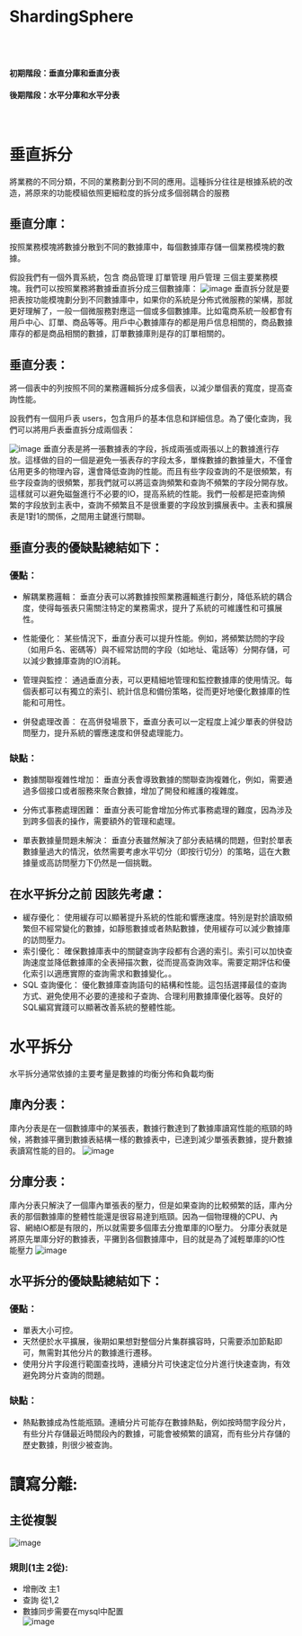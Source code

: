 # ShardingSphere
<br /><br />
#### 初期階段：垂直分庫和垂直分表
#### 後期階段：水平分庫和水平分表

<br />

# 垂直拆分
將業務的不同分類，不同的業務劃分到不同的應用。這種拆分往往是根據系統的改造，將原來的功能模組依照更細粒度的拆分成多個弱耦合的服務

## 垂直分庫：
按照業務模塊將數據分散到不同的數據庫中，每個數據庫存儲一個業務模塊的數據。

假設我們有一個外賣系統，包含 商品管理 訂單管理 用戶管理 三個主要業務模塊。我們可以按照業務將數據垂直拆分成三個數據庫：
![image](https://raw.githubusercontent.com/lzz0826/ShardingSphere/main/images/002.webp)
垂直拆分就是要把表按功能模塊劃分到不同數據庫中，如果你的系統是分佈式微服務的架構，那就更好理解了，一般一個微服務對應這一個或多個數據庫。比如電商系統一般都會有用戶中心、訂單、商品等等。用戶中心數據庫存的都是用戶信息相關的，商品數據庫存的都是商品相關的數據，訂單數據庫則是存的訂單相關的。

## 垂直分表：
將一個表中的列按照不同的業務邏輯拆分成多個表，以減少單個表的寬度，提高查詢性能。

設我們有一個用戶表 users，包含用戶的基本信息和詳細信息。為了優化查詢，我們可以將用戶表垂直拆分成兩個表：

![image](https://raw.githubusercontent.com/lzz0826/ShardingSphere/main/images/001.png)
垂直分表是將一張數據表的字段，拆成兩張或兩張以上的數據進行存放。這樣做的目的一個是避免一張表存的字段太多，單條數據的數據量大，不僅會佔用更多的物理內容，還會降低查詢的性能。而且有些字段查詢的不是很頻繁，有些字段查詢的很頻繁，那我們就可以將這查詢頻繁和查詢不頻繁的字段分開存放。這樣就可以避免磁盤進行不必要的IO，提高系統的性能。我們一般都是把查詢頻繁的字段放到主表中，查詢不頻繁且不是很重要的字段放到擴展表中。主表和擴展表是1對1的關係，之間用主鍵進行關聯。

## 垂直分表的優缺點總結如下：
### 優點：

- 解耦業務邏輯： 垂直分表可以將數據按照業務邏輯進行劃分，降低系統的耦合度，使得每張表只需關注特定的業務需求，提升了系統的可維護性和可擴展性。<br />

- 性能優化： 某些情況下，垂直分表可以提升性能。例如，將頻繁訪問的字段（如用戶名、密碼等）與不經常訪問的字段（如地址、電話等）分開存儲，可以減少數據庫查詢的IO消耗。<br />

- 管理與監控： 通過垂直分表，可以更精細地管理和監控數據庫的使用情況。每個表都可以有獨立的索引、統計信息和備份策略，從而更好地優化數據庫的性能和可用性。<br />

- 併發處理改善： 在高併發場景下，垂直分表可以一定程度上減少單表的併發訪問壓力，提升系統的響應速度和併發處理能力。<br />

### 缺點：

- 數據關聯複雜性增加： 垂直分表會導致數據的關聯查詢複雜化，例如，需要通過多個接口或者服務來聚合數據，增加了開發和維護的複雜度。<br />

- 分佈式事務處理困難： 垂直分表可能會增加分佈式事務處理的難度，因為涉及到跨多個表的操作，需要額外的管理和處理。<br />

- 單表數據量問題未解決： 垂直分表雖然解決了部分表結構的問題，但對於單表數據量過大的情況，依然需要考慮水平切分（即按行切分）的策略，這在大數據量或高訪問壓力下仍然是一個挑戰。<br />


## 在水平拆分之前 因該先考慮：

- 緩存優化： 使用緩存可以顯著提升系統的性能和響應速度。特別是對於讀取頻繁但不經常變化的數據，如靜態數據或者熱點數據，使用緩存可以減少數據庫的訪問壓力。<br />
- 索引優化： 確保數據庫表中的關鍵查詢字段都有合適的索引。索引可以加快查詢速度並降低數據庫的全表掃描次數，從而提高查詢效率。需要定期評估和優化索引以適應實際的查詢需求和數據變化。。<br />
- SQL 查詢優化： 優化數據庫查詢語句的結構和性能。這包括選擇最佳的查詢方式、避免使用不必要的連接和子查詢、合理利用數據庫優化器等。良好的SQL編寫實踐可以顯著改善系統的整體性能。<br />


# 水平拆分
水平拆分通常依據的主要考量是數據的均衡分佈和負載均衡

## 庫內分表：
庫內分表是在一個數據庫中的某張表，數據行數達到了數據庫讀寫性能的瓶頸的時候，將數據平攤到數據表結構一樣的數據表中，已達到減少單張表數據，提升數據表讀寫性能的目的。
![image](https://raw.githubusercontent.com/lzz0826/ShardingSphere/main/images/005.webp)

## 分庫分表：
庫內分表只解決了一個庫內單張表的壓力，但是如果查詢的比較頻繁的話，庫內分表的那個數據庫的整體性能還是很容易達到瓶頸。因為一個物理機的CPU、內容、網絡IO都是有限的，所以就需要多個庫去分擔單庫的IO壓力。
分庫分表就是將原先單庫分好的數據表，平攤到各個數據庫中，目的就是為了減輕單庫的IO性能壓力
![image](https://raw.githubusercontent.com/lzz0826/ShardingSphere/main/images/006.webp)

## 水平拆分的優缺點總結如下：
### 優點：
- 單表大小可控。<br />
- 天然便於水平擴展，後期如果想對整個分片集群擴容時，只需要添加節點即可，無需對其他分片的數據進行遷移。<br />
- 使用分片字段進行範圍查找時，連續分片可快速定位分片進行快速查詢，有效避免跨分片查詢的問題。<br />
### 缺點：
- 熱點數據成為性能瓶頸。連續分片可能存在數據熱點，例如按時間字段分片，有些分片存儲最近時間段內的數據，可能會被頻繁的讀寫，而有些分片存儲的歷史數據，則很少被查詢。<br />


# 讀寫分離:

## 主從複製
![image](https://raw.githubusercontent.com/lzz0826/ShardingSphere/main/images/007.png)



### 規則(1主 2從):
- 增刪改 主1<br />
- 查詢 從1,2<br />
- 數據同步需要在mysql中配置<br />
![image](https://raw.githubusercontent.com/lzz0826/ShardingSphere/main/images/008.png)





